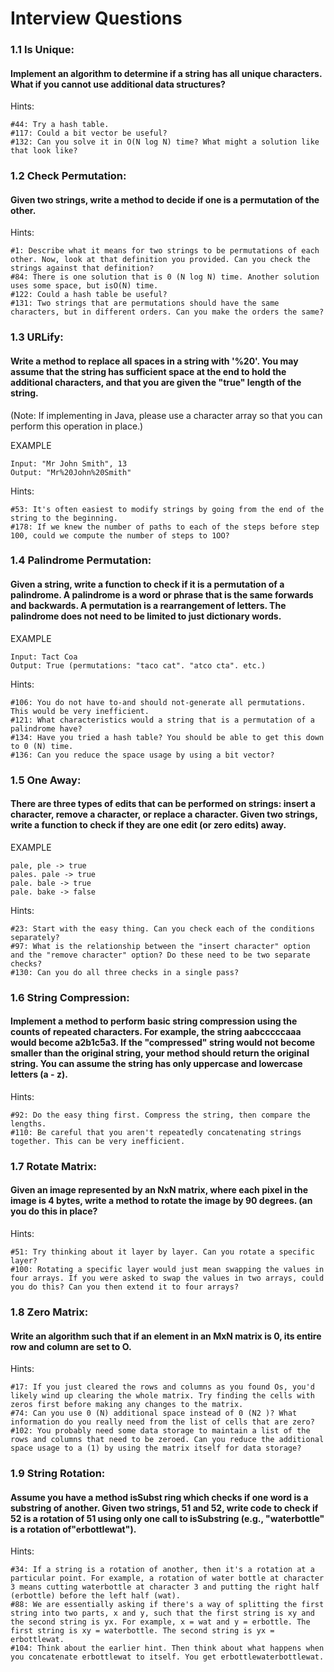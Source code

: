 # Interview Questions

### 1.1 Is Unique:
#### Implement an algorithm to determine if a string has all unique characters. What if you cannot use additional data structures?
Hints:
```
#44: Try a hash table.
#117: Could a bit vector be useful?
#132: Can you solve it in O(N log N) time? What might a solution like that look like?
```

### 1.2 Check Permutation:
#### Given two strings, write a method to decide if one is a permutation of the other.
Hints:
```
#1: Describe what it means for two strings to be permutations of each other. Now, look at that definition you provided. Can you check the strings against that definition?
#84: There is one solution that is 0 (N log N) time. Another solution uses some space, but isO(N) time.
#122: Could a hash table be useful?
#131: Two strings that are permutations should have the same characters, but in different orders. Can you make the orders the same?
```

### 1.3 URLify:
#### Write a method to replace all spaces in a string with '%20'. You may assume that the string has sufficient space at the end to hold the additional characters, and that you are given the "true" length of the string.
(Note: If implementing in Java, please use a character array so that you can perform this operation in place.)

EXAMPLE
```
Input: "Mr John Smith", 13
Output: "Mr%20John%20Smith"
```
Hints:
```
#53: It's often easiest to modify strings by going from the end of the string to the beginning.
#178: If we knew the number of paths to each of the steps before step 100, could we compute the number of steps to 1OO?
```

### 1.4 Palindrome Permutation:
#### Given a string, write a function to check if it is a permutation of a palindrome. A palindrome is a word or phrase that is the same forwards and backwards. A permutation is a rearrangement of letters. The palindrome does not need to be limited to just dictionary words.
EXAMPLE
```
Input: Tact Coa
Output: True (permutations: "taco cat". "atco cta". etc.)
```
Hints:
```
#106: You do not have to-and should not-generate all permutations. This would be very inefficient.
#121: What characteristics would a string that is a permutation of a palindrome have?
#134: Have you tried a hash table? You should be able to get this down to 0 (N) time.
#136: Can you reduce the space usage by using a bit vector?
```

### 1.5 One Away:
#### There are three types of edits that can be performed on strings: insert a character, remove a character, or replace a character. Given two strings, write a function to check if they are one edit (or zero edits) away.
EXAMPLE
```
pale, ple -> true
pales. pale -> true
pale. bale -> true
pale. bake -> false
```
Hints:
```
#23: Start with the easy thing. Can you check each of the conditions separately?
#97: What is the relationship between the "insert character" option and the "remove character" option? Do these need to be two separate checks?
#130: Can you do all three checks in a single pass?
```

### 1.6 String Compression:
#### Implement a method to perform basic string compression using the counts of repeated characters. For example, the string aabcccccaaa would become a2b1c5a3. If the "compressed" string would not become smaller than the original string, your method should return the original string. You can assume the string has only uppercase and lowercase letters (a - z).
Hints:
```
#92: Do the easy thing first. Compress the string, then compare the lengths.
#110: Be careful that you aren't repeatedly concatenating strings together. This can be very inefficient.
```

### 1.7 Rotate Matrix:
#### Given an image represented by an NxN matrix, where each pixel in the image is 4 bytes, write a method to rotate the image by 90 degrees. (an you do this in place?
Hints:
```
#51: Try thinking about it layer by layer. Can you rotate a specific layer?
#100: Rotating a specific layer would just mean swapping the values in four arrays. If you were asked to swap the values in two arrays, could you do this? Can you then extend it to four arrays?
```

### 1.8 Zero Matrix:
#### Write an algorithm such that if an element in an MxN matrix is 0, its entire row and column are set to O.
Hints:
```
#17: If you just cleared the rows and columns as you found Os, you'd likely wind up clearing the whole matrix. Try finding the cells with zeros first before making any changes to the matrix.
#74: Can you use 0 (N) additional space instead of 0 (N2 )? What information do you really need from the list of cells that are zero?
#102: You probably need some data storage to maintain a list of the rows and columns that need to be zeroed. Can you reduce the additional space usage to a (1) by using the matrix itself for data storage?
```

### 1.9 String Rotation:
#### Assume you have a method isSubst ring which checks if one word is a substring of another. Given two strings, 51 and 52, write code to check if 52 is a rotation of 51 using only one call to isSubstring (e.g., "waterbottle" is a rotation of"erbottlewat").
Hints:
```
#34: If a string is a rotation of another, then it's a rotation at a particular point. For example, a rotation of water bottle at character 3 means cutting waterbottle at character 3 and putting the right half (erbottle) before the left half (wat).
#88: We are essentially asking if there's a way of splitting the first string into two parts, x and y, such that the first string is xy and the second string is yx. For example, x = wat and y = erbottle. The first string is xy = waterbottle. The second string is yx = erbottlewat.
#104: Think about the earlier hint. Then think about what happens when you concatenate erbottlewat to itself. You get erbottlewaterbottlewat.
```